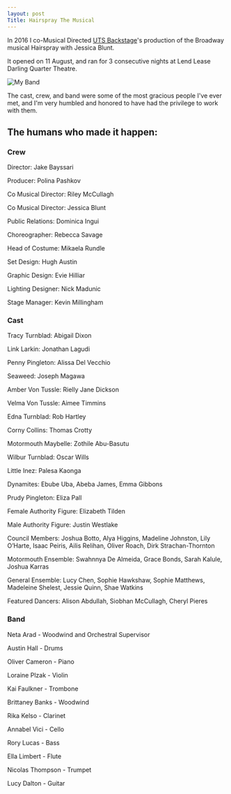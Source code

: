 ```yaml
---
layout: post
Title: Hairspray The Musical
---
```


In 2016 I co-Musical Directed [UTS Backstage](https://www.facebook.com/UTSBackstage/)'s production of the Broadway musical Hairspray with Jessica Blunt.

It opened on 11 August, and ran for 3 consecutive nights at Lend Lease Darling Quarter Theatre.

![My Band](/images/hairsprayband.jpg)

The cast, crew, and band were some of the most gracious people I've ever met, and I'm very humbled and honored to have had the privilege to work with them.

## The humans who made it happen:

### Crew
Director: Jake Bayssari 

Producer: Polina Pashkov

Co Musical Director: Riley McCullagh

Co Musical Director: Jessica Blunt

Public Relations: Dominica Ingui

Choreographer: Rebecca Savage 

Head of Costume: Mikaela Rundle 

Set Design: Hugh Austin 

Graphic Design: Evie Hilliar 

Lighting Designer: Nick Madunic 

Stage Manager: Kevin Millingham



### Cast

Tracy Turnblad: Abigail Dixon

Link Larkin: Jonathan Lagudi

Penny Pingleton: Alissa Del Vecchio

Seaweed: Joseph Magawa

Amber Von Tussle: Rielly Jane Dickson

Velma Von Tussle: Aimee Timmins

Edna Turnblad: Rob Hartley

Corny Collins: Thomas Crotty

Motormouth Maybelle: Zothile Abu-Basutu

Wilbur Turnblad: Oscar Wills

Little Inez: Palesa Kaonga

Dynamites: Ebube Uba, Abeba James, Emma Gibbons

Prudy Pingleton: Eliza Pall

Female Authority Figure: Elizabeth Tilden

Male Authority Figure: Justin Westlake

Council Members: Joshua Botto, Alya Higgins, Madeline Johnston, Lily O’Harte, Isaac Peiris, Ailis Relihan, Oliver Roach, Dirk Strachan-Thornton

Motormouth Ensemble: Swahnnya De Almeida, Grace Bonds, Sarah Kalule, Joshua Karras

General Ensemble: Lucy Chen, Sophie Hawkshaw, Sophie Matthews, Madeleine Shelest, Jessie Quinn, Shae Watkins

Featured Dancers: Alison Abdullah, Siobhan McCullagh, Cheryl Pieres



### Band

Neta Arad - Woodwind and Orchestral Supervisor

Austin Hall - Drums

Oliver Cameron - Piano

Loraine Plzak - Violin

Kai Faulkner - Trombone

Brittaney Banks - Woodwind

Rika Kelso - Clarinet

Annabel Vici - Cello

Rory Lucas - Bass

Ella Limbert - Flute

Nicolas Thompson - Trumpet

Lucy Dalton - Guitar
